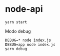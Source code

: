 # node-api

```
yarn start
```

Modo debug

```
DEBUG=* node index.js
DEBUG=app node index.js
yarn debug
```